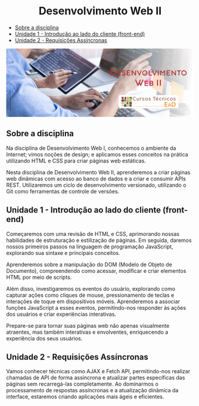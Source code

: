 <h1 align="center">
  Desenvolvimento Web II
</h1>

- [Sobre a disciplina](#sobre-a-disciplina)
- [Unidade 1 - Introdução ao lado do cliente (front-end)](#unidade-1---introdução-ao-lado-do-cliente-front-end)
- [Unidade 2 - Requisições Assíncronas](#unidade-2---requisições-assíncronas)

![Banner](./assets/banner.png)

## Sobre a disciplina

Na disciplina de Desenvolvimento Web I, conhecemos o ambiente da Internet; vimos noções de design; e aplicamos esses conceitos na prática utilizando HTML e CSS para criar páginas web estáticas.

Nesta disciplina de Desenvolvimento Web II, aprenderemos a criar páginas web dinâmicas com acesso ao banco de dados e a criar e consumir APIs REST. Utilizaremos um ciclo de desenvolvimento versionado, utilizando o Git como ferramentas de controle de versões.

## Unidade 1 - Introdução ao lado do cliente (front-end)

Começaremos com uma revisão de HTML e CSS, aprimorando nossas habilidades de estruturação e estilização de páginas. Em seguida, daremos nossos primeiros passos na linguagem de programação JavaScript, explorando sua sintaxe e principais conceitos.

Aprenderemos sobre a manipulação do DOM (Modelo de Objeto de Documento), compreendendo como acessar, modificar e criar elementos HTML por meio de scripts.

Além disso, investigaremos os eventos do usuário, explorando como capturar ações como cliques de mouse, pressionamento de teclas e interações de toque em dispositivos móveis. Aprenderemos a associar funções JavaScript a esses eventos, permitindo-nos responder às ações dos usuários e criar experiências interativas.

Prepare-se para tornar suas páginas web não apenas visualmente atraentes, mas também interativas e envolventes, enriquecendo a experiência dos seus usuários.

## Unidade 2 - Requisições Assíncronas

Vamos conhecer técnicas como AJAX e Fetch API, permitindo-nos realizar chamadas de API de forma assíncrona e atualizar partes específicas das páginas sem recarregá-las completamente. Ao dominarmos o processamento de respostas assíncronas e a atualização dinâmica da interface, estaremos criando aplicações mais ágeis e eficientes.
